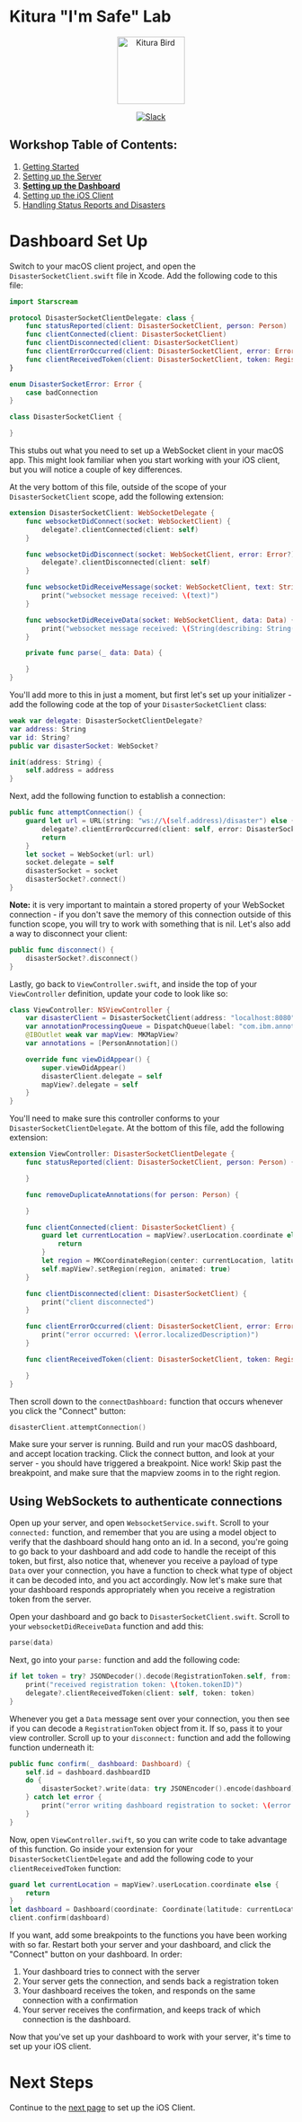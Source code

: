 # Kitura "I'm Safe" Lab

<p align="center">
<img src="https://www.ibm.com/cloud-computing/bluemix/sites/default/files/assets/page/catalog-swift.svg" width="120" alt="Kitura Bird">
</p>

<p align="center">
<a href= "http://swift-at-ibm-slack.mybluemix.net/">
    <img src="http://swift-at-ibm-slack.mybluemix.net/badge.svg"  alt="Slack">
</a>
</p>

## Workshop Table of Contents:

1. [Getting Started](https://github.com/dokun1/kitua-safe-lab/blob/master/README.md)
2. [Setting up the Server](https://github.com/dokun1/kitua-safe-lab/blob/master/ServerSetUp.md)
3. **[Setting up the Dashboard](https://github.com/dokun1/kitua-safe-lab/blob/master/DashboardSetUp.md)**
4. [Setting up the iOS Client](https://github.com/dokun1/kitua-safe-lab/blob/master/iOSSetUp.md)
5. [Handling Status Reports and Disasters](https://github.com/dokun1/kitua-safe-lab/blob/master/StatusReportsAndDisasters.md)

# Dashboard Set Up

Switch to your macOS client project, and open the `DisasterSocketClient.swift` file in Xcode. Add the following code to this file:

```swift
import Starscream

protocol DisasterSocketClientDelegate: class {
    func statusReported(client: DisasterSocketClient, person: Person)
    func clientConnected(client: DisasterSocketClient)
    func clientDisconnected(client: DisasterSocketClient)
    func clientErrorOccurred(client: DisasterSocketClient, error: Error)
    func clientReceivedToken(client: DisasterSocketClient, token: RegistrationToken)
}

enum DisasterSocketError: Error {
    case badConnection
}

class DisasterSocketClient {

}
```

This stubs out what you need to set up a WebSocket client in your macOS app. This might look familiar when you start working with your iOS client, but you will notice a couple of key differences.

At the very bottom of this file, outside of the scope of your `DisasterSocketClient` scope, add the following extension:

```swift
extension DisasterSocketClient: WebSocketDelegate {
    func websocketDidConnect(socket: WebSocketClient) {
        delegate?.clientConnected(client: self)
    }

    func websocketDidDisconnect(socket: WebSocketClient, error: Error?) {
        delegate?.clientDisconnected(client: self)
    }

    func websocketDidReceiveMessage(socket: WebSocketClient, text: String) {
        print("websocket message received: \(text)")
    }

    func websocketDidReceiveData(socket: WebSocketClient, data: Data) {
        print("websocket message received: \(String(describing: String(data: data, encoding: .utf8)))")
    }

    private func parse(_ data: Data) {

    }
}
```

You'll add more to this in just a moment, but first let's set up your initializer - add the following code at the top of your `DisasterSocketClient` class:

```swift
weak var delegate: DisasterSocketClientDelegate?
var address: String
var id: String?
public var disasterSocket: WebSocket?

init(address: String) {
    self.address = address
}
```

Next, add the following function to establish a connection:

```swift
public func attemptConnection() {
    guard let url = URL(string: "ws://\(self.address)/disaster") else {
        delegate?.clientErrorOccurred(client: self, error: DisasterSocketError.badConnection)
        return
    }
    let socket = WebSocket(url: url)
    socket.delegate = self
    disasterSocket = socket
    disasterSocket?.connect()
}
```

**Note:** it is very important to maintain a stored property of your WebSocket connection - if you don't save the memory of this connection outside of this function scope, you will try to work with something that is nil. Let's also add a way to disconnect your client:

```swift
public func disconnect() {
    disasterSocket?.disconnect()
}
```

Lastly, go back to `ViewController.swift`, and inside the top of your `ViewController` definition, update your code to look like so:

```swift
class ViewController: NSViewController {
    var disasterClient = DisasterSocketClient(address: "localhost:8080")
    var annotationProcessingQueue = DispatchQueue(label: "com.ibm.annotationProcessingQueue")
    @IBOutlet weak var mapView: MKMapView?
    var annotations = [PersonAnnotation]()

    override func viewDidAppear() {
        super.viewDidAppear()
        disasterClient.delegate = self
        mapView?.delegate = self
    }
}
```

You'll need to make sure this controller conforms to your `DisasterSocketClientDelegate`. At the bottom of this file, add the following extension:

```swift
extension ViewController: DisasterSocketClientDelegate {
    func statusReported(client: DisasterSocketClient, person: Person) {

    }

    func removeDuplicateAnnotations(for person: Person) {

    }

    func clientConnected(client: DisasterSocketClient) {
        guard let currentLocation = mapView?.userLocation.coordinate else {
            return
        }
        let region = MKCoordinateRegion(center: currentLocation, latitudinalMeters: 1000, longitudinalMeters: 1000)
        self.mapView?.setRegion(region, animated: true)
    }

    func clientDisconnected(client: DisasterSocketClient) {
        print("client disconnected")
    }

    func clientErrorOccurred(client: DisasterSocketClient, error: Error) {
        print("error occurred: \(error.localizedDescription)")
    }

    func clientReceivedToken(client: DisasterSocketClient, token: RegistrationToken) {

    }
}
```

Then scroll down to the `connectDashboard:` function that occurs whenever you click the "Connect" button:

```swift
disasterClient.attemptConnection()
```

Make sure your server is running. Build and run your macOS dashboard, and accept location tracking. Click the connect button, and look at your server - you should have triggered a breakpoint. Nice work! Skip past the breakpoint, and make sure that the mapview zooms in to the right region.

## Using WebSockets to authenticate connections


Open up your server, and open `WebsocketService.swift`. Scroll to your `connected:` function, and remember that you are using a model object to verify that the dashboard should hang onto an id. In a second, you're going to go back to your dashboard and add code to handle the receipt of this token, but first, also notice that, whenever you receive a payload of type `Data` over your connection, you have a function to check what type of object it can be decoded into, and you act accordingly. Now let's make sure that your dashboard responds appropriately when you receive a registration token from the server.

Open your dashboard and go back to `DisasterSocketClient.swift`. Scroll to your `websocketDidReceiveData` function and add this:

```swift
parse(data)
```

Next, go into your `parse:` function and add the following code:

```swift
if let token = try? JSONDecoder().decode(RegistrationToken.self, from: data) {
    print("received registration token: \(token.tokenID)")
    delegate?.clientReceivedToken(client: self, token: token)
}
```

Whenever you get a `Data` message sent over your connection, you then see if you can decode a `RegistrationToken` object from it. If so, pass it to your view controller. Scroll up to your `disconnect:` function and add the following function underneath it:

```swift
public func confirm(_ dashboard: Dashboard) {
    self.id = dashboard.dashboardID
    do {
        disasterSocket?.write(data: try JSONEncoder().encode(dashboard))
    } catch let error {
        print("error writing dashboard registration to socket: \(error.localizedDescription)")
    }
}
```

Now, open `ViewController.swift`, so you can write code to take advantage of this function. Go inside your extension for your `DisasterSocketClientDelegate` and add the following code to your `clientReceivedToken` function:

```swift
guard let currentLocation = mapView?.userLocation.coordinate else {
    return
}
let dashboard = Dashboard(coordinate: Coordinate(latitude: currentLocation.latitude, longitude: currentLocation.longitude), dashboardID: token.tokenID)
client.confirm(dashboard)
```

If you want, add some breakpoints to the functions you have been working with so far. Restart both your server and your dashboard, and click the "Connect" button on your dashboard. In order:

1. Your dashboard tries to connect with the server
2. Your server gets the connection, and sends back a registration token
3. Your dashboard receives the token, and responds on the same connection with a confirmation
4. Your server receives the confirmation, and keeps track of which connection is the dashboard.

Now that you've set up your dashboard to work with your server, it's time to set up your iOS client.


# Next Steps

Continue to the [next page](https://github.com/dokun1/kitua-safe-lab/blob/master/DashboardSetUp.md) to set up the iOS Client.

